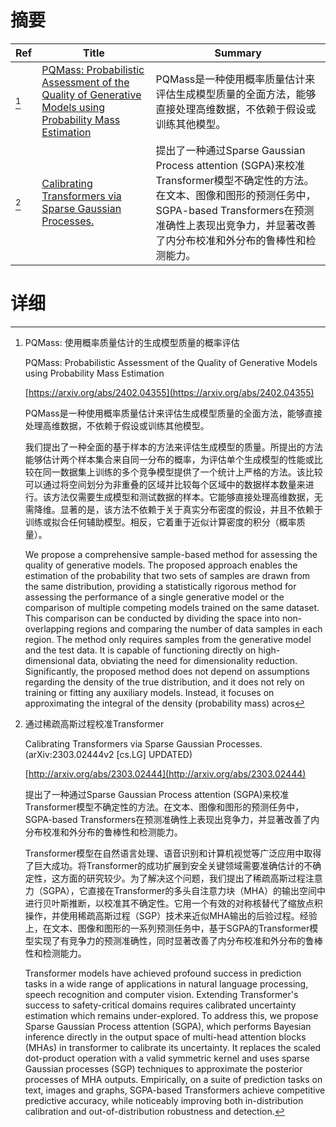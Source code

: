 # 摘要

| Ref | Title | Summary |
| --- | --- | --- |
| [^1] | [PQMass: Probabilistic Assessment of the Quality of Generative Models using Probability Mass Estimation](https://arxiv.org/abs/2402.04355) | PQMass是一种使用概率质量估计来评估生成模型质量的全面方法，能够直接处理高维数据，不依赖于假设或训练其他模型。 |
| [^2] | [Calibrating Transformers via Sparse Gaussian Processes.](http://arxiv.org/abs/2303.02444) | 提出了一种通过Sparse Gaussian Process attention (SGPA)来校准Transformer模型不确定性的方法。在文本、图像和图形的预测任务中，SGPA-based Transformers在预测准确性上表现出竞争力，并显著改善了内分布校准和外分布的鲁棒性和检测能力。 |

# 详细

[^1]: PQMass: 使用概率质量估计的生成模型质量的概率评估

    PQMass: Probabilistic Assessment of the Quality of Generative Models using Probability Mass Estimation

    [https://arxiv.org/abs/2402.04355](https://arxiv.org/abs/2402.04355)

    PQMass是一种使用概率质量估计来评估生成模型质量的全面方法，能够直接处理高维数据，不依赖于假设或训练其他模型。

    

    我们提出了一种全面的基于样本的方法来评估生成模型的质量。所提出的方法能够估计两个样本集合来自同一分布的概率，为评估单个生成模型的性能或比较在同一数据集上训练的多个竞争模型提供了一个统计上严格的方法。该比较可以通过将空间划分为非重叠的区域并比较每个区域中的数据样本数量来进行。该方法仅需要生成模型和测试数据的样本。它能够直接处理高维数据，无需降维。显著的是，该方法不依赖于关于真实分布密度的假设，并且不依赖于训练或拟合任何辅助模型。相反，它着重于近似计算密度的积分（概率质量）。

    We propose a comprehensive sample-based method for assessing the quality of generative models. The proposed approach enables the estimation of the probability that two sets of samples are drawn from the same distribution, providing a statistically rigorous method for assessing the performance of a single generative model or the comparison of multiple competing models trained on the same dataset. This comparison can be conducted by dividing the space into non-overlapping regions and comparing the number of data samples in each region. The method only requires samples from the generative model and the test data. It is capable of functioning directly on high-dimensional data, obviating the need for dimensionality reduction. Significantly, the proposed method does not depend on assumptions regarding the density of the true distribution, and it does not rely on training or fitting any auxiliary models. Instead, it focuses on approximating the integral of the density (probability mass) acros
    
[^2]: 通过稀疏高斯过程校准Transformer

    Calibrating Transformers via Sparse Gaussian Processes. (arXiv:2303.02444v2 [cs.LG] UPDATED)

    [http://arxiv.org/abs/2303.02444](http://arxiv.org/abs/2303.02444)

    提出了一种通过Sparse Gaussian Process attention (SGPA)来校准Transformer模型不确定性的方法。在文本、图像和图形的预测任务中，SGPA-based Transformers在预测准确性上表现出竞争力，并显著改善了内分布校准和外分布的鲁棒性和检测能力。

    

    Transformer模型在自然语言处理、语音识别和计算机视觉等广泛应用中取得了巨大成功。将Transformer的成功扩展到安全关键领域需要准确估计的不确定性，这方面的研究较少。为了解决这个问题，我们提出了稀疏高斯过程注意力（SGPA），它直接在Transformer的多头自注意力块（MHA）的输出空间中进行贝叶斯推断，以校准其不确定性。它用一个有效的对称核替代了缩放点积操作，并使用稀疏高斯过程（SGP）技术来近似MHA输出的后验过程。经验上，在文本、图像和图形的一系列预测任务中，基于SGPA的Transformer模型实现了有竞争力的预测准确性，同时显著改善了内分布校准和外分布的鲁棒性和检测能力。

    Transformer models have achieved profound success in prediction tasks in a wide range of applications in natural language processing, speech recognition and computer vision. Extending Transformer's success to safety-critical domains requires calibrated uncertainty estimation which remains under-explored. To address this, we propose Sparse Gaussian Process attention (SGPA), which performs Bayesian inference directly in the output space of multi-head attention blocks (MHAs) in transformer to calibrate its uncertainty. It replaces the scaled dot-product operation with a valid symmetric kernel and uses sparse Gaussian processes (SGP) techniques to approximate the posterior processes of MHA outputs. Empirically, on a suite of prediction tasks on text, images and graphs, SGPA-based Transformers achieve competitive predictive accuracy, while noticeably improving both in-distribution calibration and out-of-distribution robustness and detection.
    

